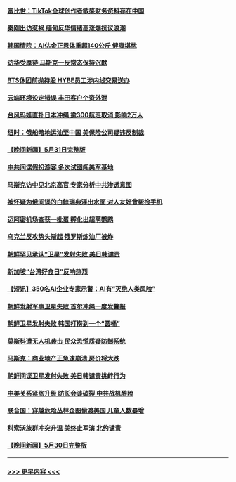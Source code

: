 #### [富比世：TikTok全球创作者敏感财务资料存在中国](../pages/prog202/a103723917.md?t=06020043) 
#### [秦刚出访惹祸 缅甸反华情绪高涨爆抗议浪潮](../pages/prog202/a103723851.md?t=06020043) 
#### [韩国情院：AI估金正恩体重超140公斤 健康堪忧](../pages/prog202/a103723829.md?t=06020043) 
#### [访华受厚待 马斯克一反常态保持沉默](../pages/prog202/a103723841.md?t=06020043) 
#### [BTS休团前抛持股 HYBE员工涉内线交易送办](../pages/prog202/a103723809.md?t=06020043) 
#### [云端环境设定错误 丰田客户个资外泄](../pages/prog202/a103723765.md?t=06020043) 
#### [台风玛娃直扑日本冲绳 逾300航班取消 影响2万人](../pages/prog202/a103723737.md?t=06020043) 
#### [纽时：俄船暗地运油至中国 美保险公司疑违反制裁](../pages/prog202/a103723715.md?t=06020043) 
#### [【晚间新闻】5月31日完整版](../pages/prog202/a103723612.md?t=06020043) 
#### [中共间谍假扮游客 多次试图闯美军基地](../pages/prog202/a103723598.md?t=06020043) 
#### [马斯克访中见北京高官 专家分析中共渗透意图](../pages/prog202/a103723623.md?t=06020043) 
#### [被怀疑为俄间谍的白鲸瑞典浮出水面 对人友好曾帮捡手机](../pages/prog202/a103723461.md?t=06020043) 
#### [迈阿密机场查获一批蛋 孵化出超萌鹦鹉](../pages/prog202/a103723533.md?t=06020043) 
#### [乌克兰反攻势头渐起 俄罗斯炼油厂被炸](../pages/prog202/a103723527.md?t=06020043) 
#### [朝鲜罕见承认“卫星”发射失败 美日韩谴责](../pages/prog202/a103723528.md?t=06020043) 
#### [新加坡“台湾好食日”反响热烈](../pages/prog202/a103723323.md?t=06020043) 
#### [【短讯】350名AI企业专家示警：AI有“灭绝人类风险”](../pages/prog202/a103723345.md?t=06020043) 
#### [朝鲜发射军事卫星失败 首尔冲绳一度发警报](../pages/prog202/a103723344.md?t=06020043) 
#### [朝鲜卫星发射失败 韩国打捞到一个“圆桶”](../pages/prog202/a103723158.md?t=06020043) 
#### [莫斯科遭无人机袭击 民众恐慌质疑防御系统](../pages/prog202/a103723149.md?t=06020043) 
#### [马斯克：商业地产正急速崩溃 房价将大跌](../pages/prog202/a103723153.md?t=06020043) 
#### [朝鲜间谍卫星发射失败 美日韩谴责挑衅行为](../pages/prog202/a103723157.md?t=06020043) 
#### [中美关系紧张升级 防长会谈破裂 中共战机酿险](../pages/prog202/a103723105.md?t=06020043) 
#### [联合国：穿越危险丛林企图偷渡美国 儿童人数暴增](../pages/prog202/a103723107.md?t=06020043) 
#### [科索沃族群冲突升温 美终止军演 北约谴责](../pages/prog202/a103723046.md?t=06020043) 
#### [【晚间新闻】5月30日完整版](../pages/prog202/a103722970.md?t=06020043) 

----
#### [ >>> 更早内容 <<< ](../indexes/prog202-earlier.md)
